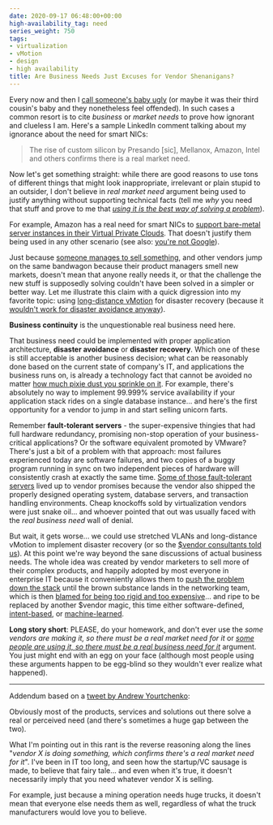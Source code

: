```yaml
---
date: 2020-09-17 06:48:00+00:00
high-availability_tag: need
series_weight: 750
tags:
- virtualization
- vMotion
- design
- high availability
title: Are Business Needs Just Excuses for Vendor Shenanigans?
---
```

Every now and then I [call someone's baby ugly](https://blog.ipspace.net/2011/09/long-distance-irf-fabric-works-best-in.html) (or maybe it was their third cousin's baby and they nonetheless feel offended). In such cases a common resort is to cite _business_ or _market needs_ to prove how ignorant and clueless I am. Here's a sample LinkedIn comment talking about my ignorance about the need for smart NICs:

> The rise of custom silicon by Presando [sic], Mellanox, Amazon, Intel and others confirms there is a real market need.

Now let's get something straight: while there are good reasons to use tons of different things that might look inappropriate, irrelevant or plain stupid to an outsider, I don't believe in _real market need_ argument being used to justify anything without supporting technical facts (tell me _why_ you need that stuff and prove to me that _[using it is the best way of solving a problem](https://blog.ipspace.net/2019/12/questions-to-ask-about-product-using.html)_).
<!--more-->

For example, Amazon has a real need for smart NICs to [support bare-metal server instances in their Virtual Private Clouds](https://blog.ipspace.net/2020/06/cloud-networking-architectures.html). That doesn't justify them being used in any other scenario (see also: [you're not Google](https://blog.ipspace.net/2020/03/the-stupidity-of-trying-to-be-like.html)).

Just because [someone manages to sell something](https://blog.ipspace.net/2019/10/the-cost-of-disruptiveness-and.html), and other vendors jump on the same bandwagon because their product managers smell new markets, doesn't mean that anyone really needs it, or that the challenge the new stuff is supposedly solving couldn't have been solved in a simpler or better way. Let me illustrate this claim with a quick digression into my favorite topic: using [long-distance vMotion](https://blog.ipspace.net/2015/02/before-talking-about-vmotion-across.html) for disaster recovery (because it [wouldn't work for disaster avoidance anyway](https://blog.ipspace.net/2011/09/long-distance-vmotion-for-disaster.html)).

**Business continuity** is the unquestionable real business need here.

That business need could be implemented with proper application architecture, **disaster avoidance** or **disaster recovery**. Which one of these is still acceptable is another business decision; what can be reasonably done based on the current state of company's IT, and applications the business runs on, is already a technology fact that cannot be avoided no matter [how much pixie dust you sprinkle on it](https://blog.ipspace.net/2016/01/the-sad-state-of-enterprise-networking.html). For example, there's absolutely no way to implement 99.999% service availability if your application stack rides on a single database instance... and here's the first opportunity for a vendor to jump in and start selling unicorn farts.

Remember **fault-tolerant servers** - the super-expensive thingies that had full hardware redundancy, promising non-stop operation of your business-critical applications? Or the software equivalent promoted by VMware? There's just a bit of a problem with that approach: most failures experienced today are software failures, and two copies of a buggy program running in sync on two independent pieces of hardware will consistently crash at exactly the same time. [Some of those fault-tolerant servers](https://en.wikipedia.org/wiki/NonStop_(server_computers)) lived up to vendor promises because the vendor also shipped the properly designed operating system, database servers, and transaction handling environments. Cheap knockoffs sold by virtualization vendors were just snake oil... and whoever pointed that out was usually faced with the *real business need* wall of denial.

But wait, it gets worse... we could use stretched VLANs and long-distance vMotion to implement disaster recovery (or so the [$vendor consultants told us](https://blog.ipspace.net/2020/02/live-vmotion-into-vmware-on-aws-cloud.html)). At this point we're way beyond the sane discussions of actual business needs. The whole idea was created by vendor marketers to sell more of their complex products, and happily adopted by most everyone in enterprise IT because it conveniently allows them to [push the problem down the stack](https://blog.ipspace.net/2013/04/this-is-what-makes-networking-so-complex.html) until the brown substance lands in the networking team, which is then [blamed for being too rigid and too expensive](https://blog.ipspace.net/2016/07/why-is-every-sdn-vendor-bashing.html)... and ripe to be replaced by another $vendor magic, this time either software-defined, [intent-based](https://blog.ipspace.net/2020/05/intent-networking-marketing-ploy.html), or [machine-learned](https://blog.ipspace.net/2020/03/machine-learning-in-networking-products.html).

**Long story short**: PLEASE, do your homework, and don't ever use the _some vendors are making it, so there must be a real market need for it_ or _[some people are using it, so there must be a real business need for it](https://blog.ipspace.net/2013/01/long-distance-vmotion-stretched-ha.html)_ argument. You just might end with an egg on your face (although most people using these arguments happen to be egg-blind so they wouldn't ever realize what happened).

---

Addendum based on a [tweet by Andrew Yourtchenko](https://twitter.com/ayourtch/status/1306505455393439744):

Obviously most of the products, services and solutions out there solve a real or perceived need (and there's sometimes a huge gap between the two).

What I'm pointing out in this rant is the reverse reasoning along the lines "_vendor X is doing something, which confirms there's a real market need for it_". I've been in IT too long, and seen how the startup/VC sausage is made, to believe that fairy tale... and even when it's true, it doesn't necessarily imply that you need whatever vendor X is selling.

For example, just because a mining operation needs huge trucks, it doesn't mean that everyone else needs them as well, regardless of what the truck manufacturers would love you to believe.
